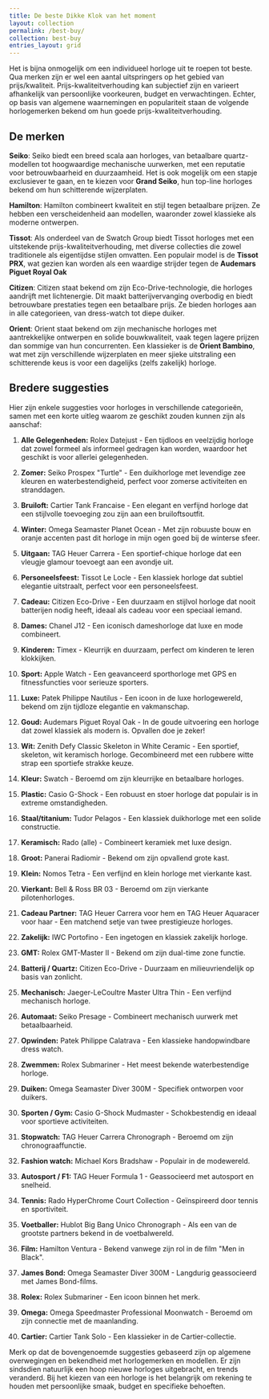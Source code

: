 ```yaml
---
title: De beste Dikke Klok van het moment
layout: collection
permalink: /best-buy/
collection: best-buy
entries_layout: grid
---
```

Het is bijna onmogelijk om een individueel horloge uit te roepen tot beste. Qua merken zijn er wel een aantal uitspringers op het gebied van prijs/kwaliteit. Prijs-kwaliteitverhouding kan subjectief zijn en varieert afhankelijk van persoonlijke voorkeuren, budget en verwachtingen. 
Echter, op basis van algemene waarnemingen en populariteit staan de volgende horlogemerken bekend om hun goede prijs-kwaliteitverhouding.

## De merken
**Seiko**: Seiko biedt een breed scala aan horloges, van betaalbare quartz-modellen tot hoogwaardige mechanische uurwerken, met een reputatie voor betrouwbaarheid en duurzaamheid. Het is ook mogelijk om een stapje exclusiever te gaan, en te kiezen voor **Grand Seiko**, hun top-line horloges bekend om hun schitterende wijzerplaten.

**Hamilton**: Hamilton combineert kwaliteit en stijl tegen betaalbare prijzen. Ze hebben een verscheidenheid aan modellen, waaronder zowel klassieke als moderne ontwerpen.

**Tissot**: Als onderdeel van de Swatch Group biedt Tissot horloges met een uitstekende prijs-kwaliteitverhouding, met diverse collecties die zowel traditionele als eigentijdse stijlen omvatten. Een populair model is de **Tissot PRX**, wat gezien kan worden als een waardige strijder tegen de **Audemars Piguet Royal Oak** 

**Citizen**: Citizen staat bekend om zijn Eco-Drive-technologie, die horloges aandrijft met lichtenergie. Dit maakt batterijvervanging overbodig en biedt betrouwbare prestaties tegen een betaalbare prijs. Ze bieden horloges aan in alle categorieen, van dress-watch tot diepe duiker.

**Orient**: Orient staat bekend om zijn mechanische horloges met aantrekkelijke ontwerpen en solide bouwkwaliteit, vaak tegen lagere prijzen dan sommige van hun concurrenten. Een klassieker is de **Orient Bambino**, wat met zijn verschillende wijzerplaten en meer sjieke uitstraling een schitterende keus is voor een dagelijks (zelfs zakelijk) horloge.

## Bredere suggesties
Hier zijn enkele suggesties voor horloges in verschillende categorieën, samen met een korte uitleg waarom ze geschikt zouden kunnen zijn als aanschaf:
1. **Alle Gelegenheden:** Rolex Datejust - Een tijdloos en veelzijdig horloge dat zowel formeel als informeel gedragen kan worden, waardoor het geschikt is voor allerlei gelegenheden.

2. **Zomer:** Seiko Prospex "Turtle" - Een duikhorloge met levendige zee kleuren en waterbestendigheid, perfect voor zomerse activiteiten en stranddagen.

3. **Bruiloft:** Cartier Tank Francaise - Een elegant en verfijnd horloge dat een stijlvolle toevoeging zou zijn aan een bruiloftsoutfit.

4. **Winter:** Omega Seamaster Planet Ocean - Met zijn robuuste bouw en oranje accenten past dit horloge in mijn ogen goed bij de winterse sfeer.

5. **Uitgaan:** TAG Heuer Carrera - Een sportief-chique horloge dat een vleugje glamour toevoegt aan een avondje uit.

6. **Personeelsfeest:** Tissot Le Locle - Een klassiek horloge dat subtiel elegantie uitstraalt, perfect voor een personeelsfeest.

7. **Cadeau:** Citizen Eco-Drive - Een duurzaam en stijlvol horloge dat nooit batterijen nodig heeft, ideaal als cadeau voor een speciaal iemand.

8. **Dames:** Chanel J12 - Een iconisch dameshorloge dat luxe en mode combineert.

9. **Kinderen:** Timex - Kleurrijk en duurzaam, perfect om kinderen te leren klokkijken.

10. **Sport:** Apple Watch - Een geavanceerd sporthorloge met GPS en fitnessfuncties voor serieuze sporters.

11. **Luxe:** Patek Philippe Nautilus - Een icoon in de luxe horlogewereld, bekend om zijn tijdloze elegantie en vakmanschap.

12. **Goud:** Audemars Piguet Royal Oak - In de goude uitvoering een horloge dat zowel klassiek als modern is. Opvallen doe je zeker!

13. **Wit:** Zenith Defy Classic Skeleton in White Ceramic - Een sportief, skeleton, wit keramisch horloge. Gecombineerd met een rubbere witte strap een sportiefe strakke keuze.

14. **Kleur:** Swatch - Beroemd om zijn kleurrijke en betaalbare horloges.

15. **Plastic:** Casio G-Shock - Een robuust en stoer horloge dat populair is in extreme omstandigheden.

16. **Staal/titanium:** Tudor Pelagos - Een klassiek duikhorloge met een solide constructie.

17. **Keramisch:** Rado (alle) - Combineert keramiek met luxe design.

18. **Groot:** Panerai Radiomir - Bekend om zijn opvallend grote kast.

19. **Klein:** Nomos Tetra - Een verfijnd en klein horloge met vierkante kast.

20. **Vierkant:** Bell & Ross BR 03 - Beroemd om zijn vierkante pilotenhorloges.

21. **Cadeau Partner:** TAG Heuer Carrera voor hem en TAG Heuer Aquaracer voor haar - Een matchend setje van twee prestigieuze horloges.

22. **Zakelijk:** IWC Portofino - Een ingetogen en klassiek zakelijk horloge.

23. **GMT:** Rolex GMT-Master II - Bekend om zijn dual-time zone functie.

24. **Batterij / Quartz:** Citizen Eco-Drive - Duurzaam en milieuvriendelijk op basis van zonlicht.

25. **Mechanisch:** Jaeger-LeCoultre Master Ultra Thin - Een verfijnd mechanisch horloge.

26. **Automaat:** Seiko Presage - Combineert mechanisch uurwerk met betaalbaarheid.

27. **Opwinden:** Patek Philippe Calatrava - Een klassieke handopwindbare dress watch.

28. **Zwemmen:** Rolex Submariner - Het meest bekende waterbestendige horloge.

29. **Duiken:** Omega Seamaster Diver 300M - Specifiek ontworpen voor duikers.

30. **Sporten / Gym:** Casio G-Shock Mudmaster - Schokbestendig en ideaal voor sportieve activiteiten.

31. **Stopwatch:** TAG Heuer Carrera Chronograph - Beroemd om zijn chronograaffunctie.

32. **Fashion watch:** Michael Kors Bradshaw - Populair in de modewereld.

33. **Autosport / F1:** TAG Heuer Formula 1 - Geassocieerd met autosport en snelheid.

34. **Tennis:** Rado HyperChrome Court Collection - Geïnspireerd door tennis en sportiviteit.

35. **Voetballer:** Hublot Big Bang Unico Chronograph - Als een van de grootste partners bekend in de voetbalwereld.

36. **Film:** Hamilton Ventura - Bekend vanwege zijn rol in de film "Men in Black".

37. **James Bond:** Omega Seamaster Diver 300M - Langdurig geassocieerd met James Bond-films.

38. **Rolex:** Rolex Submariner - Een icoon binnen het merk.

39. **Omega:** Omega Speedmaster Professional Moonwatch - Beroemd om zijn connectie met de maanlanding.

40. **Cartier:** Cartier Tank Solo - Een klassieker in de Cartier-collectie.

Merk op dat de bovengenoemde suggesties gebaseerd zijn op algemene overwegingen en bekendheid met horlogemerken en modellen. Er zijn sindsdien natuurlijk een hoop nieuwe horloges uitgebracht, en trends veranderd. Bij het kiezen van een horloge is het belangrijk om rekening te houden met persoonlijke smaak, budget en specifieke behoeften.
